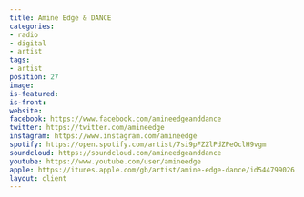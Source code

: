 ```yaml
---
title: Amine Edge & DANCE
categories:
- radio
- digital
- artist
tags:
- artist
position: 27
image: 
is-featured: 
is-front: 
website: 
facebook: https://www.facebook.com/amineedgeanddance
twitter: https://twitter.com/amineedge
instagram: https://www.instagram.com/amineedge
spotify: https://open.spotify.com/artist/7si9pFZZlPdZPeOclH9vgm
soundcloud: https://soundcloud.com/amineedgeanddance
youtube: https://www.youtube.com/user/amineedge
apple: https://itunes.apple.com/gb/artist/amine-edge-dance/id544799026
layout: client
---
```


